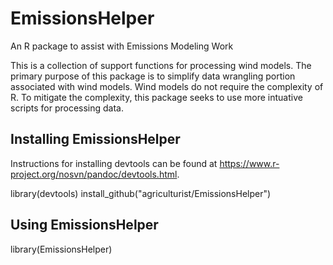# EmissionsHelper
An R package to assist with Emissions Modeling Work

This is a collection of support functions for processing wind models.  The primary purpose of this package is to simplify data wrangling portion associated with wind models.  Wind models do not require the complexity of R. To mitigate the complexity, this package seeks to use more intuative scripts for processing data.

## Installing EmissionsHelper

Instructions for installing devtools can be found at https://www.r-project.org/nosvn/pandoc/devtools.html.

library(devtools)
install_github("agriculturist/EmissionsHelper")


## Using EmissionsHelper

library(EmissionsHelper)

